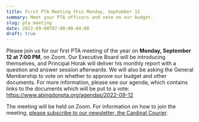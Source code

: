 ```yaml
--- 
title: First PTA Meeting this Monday, September 12
summary: Meet your PTA officers and vote on our budget.
slug: pta meeting
date: 2022-09-08T07:00:00-04:00
draft: true
---
```


Please join us for our first PTA meeting of the year on **Monday, September 12 at 7:00 PM**, on Zoom. Our Executive Board will be introducing themselves, and Principal Horak will deliver his monthly report with a question and answer session afterwards. We will also be asking the General Membership to vote on whether to approve our budget and other documents. For more information, please see our agenda, which contains links to the documents which will be put to a vote: https://www.abingdonpta.org/agendas/2022-09-12

The meeting will be held on Zoom. For information on how to join the meeting, [please subscribe to our newsletter, the Cardinal Courier](https://lp.constantcontactpages.com/su/t3ku1aP).